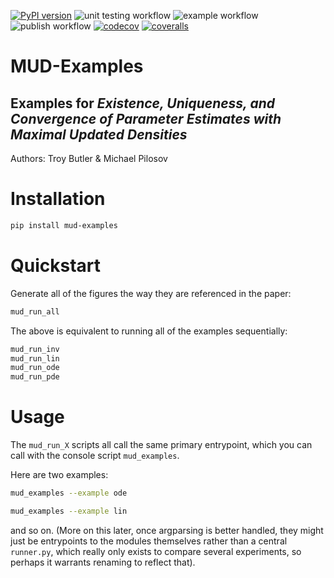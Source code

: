 [![PyPI version](https://badge.fury.io/py/mud-examples.svg)](https://badge.fury.io/py/mud-examples)
![unit testing workflow](https://github.com/mathematicalmichael/mud-examples/actions/workflows/main.yml/badge.svg)
![example workflow](https://github.com/mathematicalmichael/mud-examples/actions/workflows/examples.yml/badge.svg)
![publish workflow](https://github.com/mathematicalmichael/mud-examples/actions/workflows/publish.yml/badge.svg)
[![codecov](https://codecov.io/gh/mathematicalmichael/mud-examples/branch/main/graph/badge.svg?token=JQZao81BSp)](https://codecov.io/gh/mathematicalmichael/mud-examples)
[![coveralls](https://coveralls.io/repos/github/mathematicalmichael/mud-examples/badge.svg?branch=main)](https://coveralls.io/github/mathematicalmichael/mud-examples?branch=main)

# MUD-Examples
## Examples for _Existence, Uniqueness, and Convergence of Parameter Estimates with Maximal Updated Densities_

Authors: Troy Butler & Michael Pilosov

# Installation

```sh
pip install mud-examples
```

# Quickstart

Generate all of the figures the way they are referenced in the paper:
```sh
mud_run_all
```
The above is equivalent to running all of the examples sequentially:

```sh
mud_run_inv
mud_run_lin
mud_run_ode
mud_run_pde
```

# Usage

The `mud_run_X` scripts all call the same primary entrypoint, which you can call with the console script `mud_examples`.

Here are two examples:
```sh
mud_examples --example ode
```

```sh
mud_examples --example lin
```

and so on. (More on this later, once argparsing is better handled, they might just be entrypoints to the modules themselves rather than a central `runner.py`, which really only exists to compare several experiments, so perhaps it warrants renaming to reflect that).
